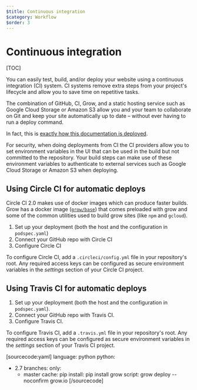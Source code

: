 ```yaml
---
$title: Continuous integration
$category: Workflow
$order: 3
---
```

# Continuous integration

[TOC]

You can easily test, build, and/or deploy your website using a continuous integration (CI) system. CI systems remove extra steps from your project's lifecycle and allow you to save time on repetitive tasks.

The combination of GitHub, CI, Grow, and a static hosting service such as Google Cloud Storage or Amazon S3 allow you and your team to collaborate on Git and keep your site automatically up to date – without ever having to run a deploy command.

In fact, this is [exactly how this documentation is deployed](https://github.com/grow/grow.io/blob/master/.circleci/config.yml).

For security, when doing deployments from CI the CI providers allow you to set environment variables in the UI that can be used in the build but not committed to the repository. Your build steps can make use of these environment variables to authenticate to external services such as Google Cloud Storage or Amazon S3 when deploying.

## Using Circle CI for automatic deploys

Circle CI 2.0 makes use of docker images which can produce faster builds. Grow has a docker image ([`grow/base`](https://hub.docker.com/r/grow/base/)) that comes preloaded with grow and some of the common utilities used to build grow sites (like `npm` and `gcloud`).

1. Set up your deployment (both the host and the configuration in `podspec.yaml`)
1. Connect your GitHub repo with Circle CI
1. Configure Circle CI

To configure Circle CI, add a `.circleci/config.yml` file in your repository's root. Any required access keys can be configured as secure environment variables in the _settings_ section of your Circle CI project.

<script src="https://gist.github.com/Zoramite/d446ebb996f95e93003ebfde397848c0.js"></script>

## Using Travis CI for automatic deploys

1. Set up your deployment (both the host and the configuration in `podspec.yaml`).
1. Connect your GitHub repo with Travis CI.
1. Configure Travis CI.

To configure Travis CI, add a `.travis.yml` file in your repository's root. Any required access keys can be configured as secure environment variables in the _settings_ section of your Travis CI project.

[sourcecode:yaml]
language: python
python:
- 2.7
branches:
  only:
  - master
cache: pip
install: pip install grow
script: grow deploy --noconfirm grow.io
[/sourcecode]
